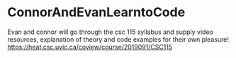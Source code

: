 # ConnorAndEvanLearntoCode


Evan and connor will go through the csc 115 syllabus and supply video resources, explanation of theory and code examples for their own pleasure!
https://heat.csc.uvic.ca/coview/course/2019091/CSC115
